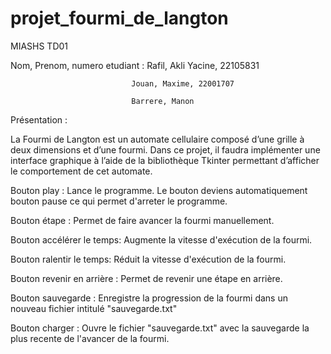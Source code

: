# projet_fourmi_de_langton
MIASHS TD01

Nom, Prenom, numero etudiant : 
                               Rafil, Akli Yacine, 22105831

                               Jouan, Maxime, 22001707 
                               
                               Barrere, Manon
                               
                               
                               
                               
Présentation :

La Fourmi de Langton est un automate cellulaire composé d’une grille à
deux dimensions et d’une fourmi. Dans ce projet, il faudra implémenter une
interface graphique à l’aide de la bibliothèque Tkinter permettant d’afficher le
comportement de cet automate.





Bouton play : Lance le programme. Le bouton deviens automatiquement bouton pause ce qui permet d'arreter le programme.


Bouton étape : Permet de faire avancer la fourmi manuellement.


Bouton accélérer le temps: Augmente la vitesse d'exécution de la fourmi.


Bouton ralentir le temps: Réduit la vitesse d'exécution de la fourmi.


Bouton revenir en arrière : Permet de revenir une étape en arrière.


Bouton sauvegarde : Enregistre la progression de la fourmi dans un nouveau fichier intitulé "sauvegarde.txt"


Bouton charger : Ouvre le fichier "sauvegarde.txt" avec la sauvegarde la plus recente de l'avancer de la fourmi.

